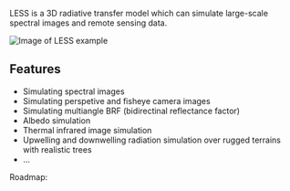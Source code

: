 LESS is a 3D radiative transfer model which can simulate large-scale spectral images and remote sensing data.

![Image of LESS example](http://jianboqi.github.io/img/lessExample.jpg)

## Features

* Simulating spectral images
* Simulating perspetive and fisheye camera images
* Simulating multiangle BRF (bidirectinal reflectance factor)
* Albedo simulation
* Thermal infrared image simulation
* Upwelling and downwelling radiation simulation over rugged terrains with realistic trees
* ...


Roadmap:
